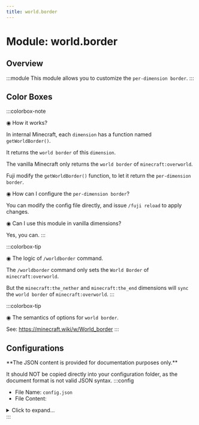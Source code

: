 ```yaml
---
title: world.border
---
```



# Module: world.border

## Overview
:::module
This module allows you to customize the `per-dimension border`.
:::
## Color Boxes

:::colorbox-note

◉ How it works?

In internal Minecraft, each `dimension` has a function named `getWorldBorder()`.

It returns the `world border` of this `dimension`.



The vanilla Minecraft only returns the `world border` of `minecraft:overworld`.

Fuji modify the `getWorldBorder()` function, to let it return the `per-dimension border`.



◉ How can I configure the `per-dimension border`?

You can modify the config file directly, and issue `/fuji reload` to apply changes.



◉ Can I use this module in vanilla dimensions?

Yes, you can.
:::

:::colorbox-tip

◉ The logic of `/worldborder` command.

The `/worldborder` command only sets the `World Border` of `minecraft:overworld`.

But the `minecraft:the_nether` and `minecraft:the_end` dimensions will `sync` the `world border` of `minecraft:overworld`.
:::

:::colorbox-tip

◉ The semantics of options for `world border`.

See: https://minecraft.wiki/w/World_border
:::

## Configurations
<Admonition type="warning" icon="" title="">
**The JSON content is provided for documentation purposes only.**

It should NOT be copied directly into your configuration folder, as the document format is not valid JSON syntax.
</Admonition>
:::config
- File Name: `config.json`
- File Content: 
<details>

<summary>Click to expand...</summary>

```json showLineNumbers title="config/fuji/modules/world/border/config.json"
{
  /* Define the `border` for each `dimension`. */
  "borders": [
    {
      "enable": true,
      "dimension_id": "fuji:example",
      "border": {
        "center_x": 0.0,
        "center_z": 0.0,
        "size": 9.999968E13,
        "size_lerp_time": 0,
        "size_lerp_target": 0.0,
        "warning_blocks": 5,
        "warning_time": 15,
        "damage_per_block": 0.2,
        "safe_zone": 5.0
      }
    }
  ]
}
```
</details>
:::
